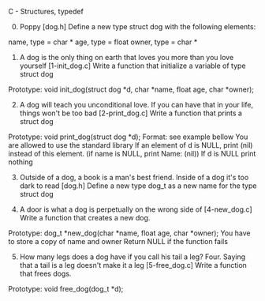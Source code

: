 C - Structures, typedef

0. Poppy [dog.h]
Define a new type struct dog with the following elements:

name, type = char *
age, type = float
owner, type = char *

1. A dog is the only thing on earth that loves you more than you love yourself [1-init_dog.c]
Write a function that initialize a variable of type struct dog

Prototype: void init_dog(struct dog *d, char *name, float age, char *owner);

2. A dog will teach you unconditional love. If you can have that in your life, things won't be too bad [2-print_dog.c]
Write a function that prints a struct dog

Prototype: void print_dog(struct dog *d);
Format: see example bellow
You are allowed to use the standard library
If an element of d is NULL, print (nil) instead of this element. (if name is NULL, print Name: (nil))
If d is NULL print nothing

3. Outside of a dog, a book is a man's best friend. Inside of a dog it's too dark to read [dog.h]
Define a new type dog_t as a new name for the type struct dog

4. A door is what a dog is perpetually on the wrong side of [4-new_dog.c]
Write a function that creates a new dog.

Prototype: dog_t *new_dog(char *name, float age, char *owner);
You have to store a copy of name and owner
Return NULL if the function fails

5. How many legs does a dog have if you call his tail a leg? Four. Saying that a tail is a leg doesn't make it a leg [5-free_dog.c]
Write a function that frees dogs.

Prototype: void free_dog(dog_t *d);

